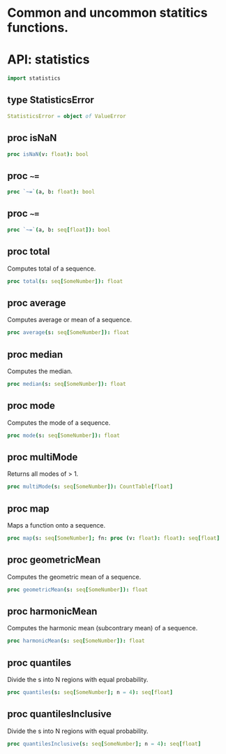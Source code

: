 # Common and uncommon statitics functions.

# API: statistics

```nim
import statistics
```

## **type** StatisticsError


```nim
StatisticsError = object of ValueError
```

## **proc** isNaN


```nim
proc isNaN(v: float): bool
```

## **proc** `~=`


```nim
proc `~=`(a, b: float): bool
```

## **proc** `~=`


```nim
proc `~=`(a, b: seq[float]): bool
```

## **proc** total

Computes total of a sequence.

```nim
proc total(s: seq[SomeNumber]): float
```

## **proc** average

Computes average or mean of a sequence.

```nim
proc average(s: seq[SomeNumber]): float
```

## **proc** median

Computes the median.

```nim
proc median(s: seq[SomeNumber]): float
```

## **proc** mode

Computes the mode of a sequence.

```nim
proc mode(s: seq[SomeNumber]): float
```

## **proc** multiMode

Returns all modes of > 1.

```nim
proc multiMode(s: seq[SomeNumber]): CountTable[float]
```

## **proc** map

Maps a function onto a sequence.

```nim
proc map(s: seq[SomeNumber]; fn: proc (v: float): float): seq[float]
```

## **proc** geometricMean

Computes the geometric mean of a sequence.

```nim
proc geometricMean(s: seq[SomeNumber]): float
```

## **proc** harmonicMean

Computes the harmonic mean (subcontrary mean) of a sequence.

```nim
proc harmonicMean(s: seq[SomeNumber]): float
```

## **proc** quantiles

Divide the s into N regions with equal probability.

```nim
proc quantiles(s: seq[SomeNumber]; n = 4): seq[float]
```

## **proc** quantilesInclusive

Divide the s into N regions with equal probability.

```nim
proc quantilesInclusive(s: seq[SomeNumber]; n = 4): seq[float]
```
